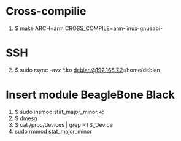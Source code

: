 # Cross-compilie
1. $ make ARCH=arm CROSS_COMPILE=arm-linux-gnueabi-
# SSH
2. $ sudo rsync -avz *.ko debian@192.168.7.2:/home/debian
# Insert module BeagleBone Black
1. $ sudo insmod stat_major_minor.ko
2. $ dmesg
3. $ cat /proc/devices | grep PTS_Device
4. sudo rmmod stat_major_minor